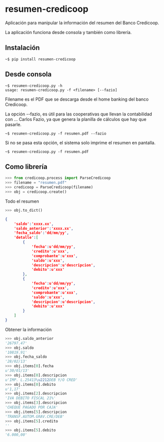 resumen-credicoop
=================

Aplicación para manipular la información del resumen del Banco Credicoop.

La aplicación funciona desde consola y también como librería.


Instalación
-----------

```
~$ pip install resumen-credicoop
```

Desde consola
-------------

```
~$ resumen-credicoop.py -h
usage: resumen-credicoop.py -f <filename> [--fazio]
```

Filename es el PDF que se descarga desde el home banking del banco Credicoop.

La opción --fazio, es útil para las cooperativas que llevan la contabilidad con ... Carlos Fazio, ya que genera
la planilla de cálculos que hay que pasarle.

```
~$ resumen-credicoop.py -f resumen.pdf --fazio
```

Si no se pasa esta opción, el sistema solo imprime el resumen en pantalla.


```
~$ resumen-credicoop.py -f resumen.pdf
```


Como librería
-------------


```PYTHON
>>> from credicoop.process import ParseCredicoop
>>> filename = "resumen.pdf"
>>> credicoop = ParseCredicoop(filename)
>>> obj = credicoop.create()
```

Todo el resumen

```PYTHON
>>> obj.to_dict()

```

```JSON
{
    'saldo':'xxxx.xx',
    'saldo_anterior':'xxxx.xx',
    'fecha_saldo':'dd/mm/yy',
    'detalle':[
        {
            'fecha':u'dd/mm/yy',
            'credito':u'xxx',
            'comprobante':u'xxx',
            'saldo':u'xxx',
            'descripcion':u'descripcion',
            'debito':u'xxx'
        },
        {
            'fecha':u'dd/mm/yy',
            'credito':u'xxx',
            'comprobante':u'xxx',
            'saldo':u'xxx',
            'descripcion':u'descripcion',
            'debito':u'xxx'
        }
    ]
}
```

Obtener la información

```PYTHON
>>> obj.saldo_anterior
'26797.47'
>>> obj.saldo
'10819.91'
>>> obj.fecha_saldo
'28/02/13'
>>> obj.items[0].fecha
u'30/01/13'
>>> obj.items[0].descripcion
u'IMP. L.25413\u2212DEB Y/O CRED'
>>> obj.items[0].debito
u'1,17'
>>> obj.items[2].descripcion
'IVA DEBITO FISCAL 21%'
>>> obj.items[3].descripcion
'CHEQUE PAGADO POR CAJA'
>>> obj.items[5].descripcion
'TRANSF.AUTOM.GRAV.CRE/DEB'
>>> obj.items[5].credito
''
>>> obj.items[5].debito
'6.000,00'
```

